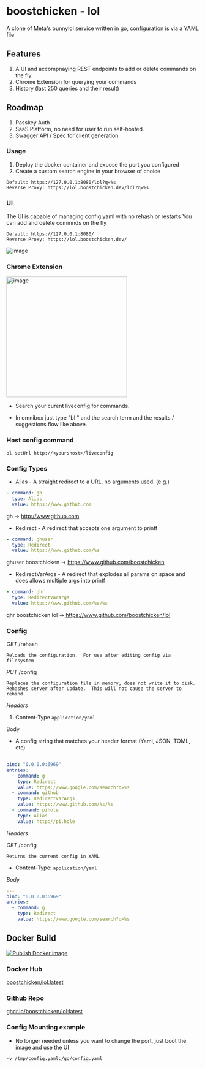  # boostchicken - lol
A clone of Meta's bunnylol service written in go, configuration is via a YAML file

## Features
1. A UI and accompnaying REST endpoints to add or delete commands on the fly
2. Chrome Extension for querying your commands
3. History (last 250 queries and their result)

## Roadmap
1. Passkey Auth
2. SaaS Platform, no need for user to run self-hosted.
3. Swagger API / Spec for client generation
   
### Usage
1. Deploy the docker container and expose the port you configured 
1. Create a custom search engine in your browser of choice 
```
Default: https://127.0.0.1:8080/lol?q=%s
Reverse Proxy: https://lol.boostchicken.dev/lol?q=%s
```

### UI
The UI is capable of managing config.yaml with no rehash or restarts  You can add and delete commnds on the fly
```
Default: https://127.0.0.1:8080/
Reverse Proxy: https://lol.boostchicken.dev/
```

![image](https://github.com/boostchicken/lol/assets/427295/950d2659-78be-463f-8a81-192baa65c2a6)

### Chrome Extension

<img width="315" alt="image" src="https://github.com/boostchicken/lol/assets/427295/4b5a23bf-d623-4cc1-8514-e01e687e25aa">

* Search your curent liveconfig for commands.

* In omnibox just type "bl " and the search term and the results / suggestions flow like above.
### Host config command
```bl setUrl http://<yourshost>/liveconfig```

### Config Types
* Alias - A straight redirect to a URL, no arguments used. (e.g.)
```yaml 
- command: gh
  type: Alias
  value: https://www.github.com
``` 

gh -> http://www.github.com
 
* Redirect - A redirect that accepts one argument to printf

```yaml 
- command: ghuser
  type: Redirect
  value: https://www.github.com/%s
``` 
ghuser boostchicken -> https://www.github.com/boostchicken

* RedirectVarArgs - A redirect that explodes all params on space and does allows multiple args into printf
```yaml 
- command: ghr
  type: RedirectVarArgs
  value: https://www.github.com/%s/%s
``` 

ghr boostchicken lol -> https://www.github.com/boostchicken/lol

### Config
*GET* /rehash 

```Reloads the configuration.  For use after editing config via filesystem```


*PUT* /config 

```Replaces the configuration file in memory, does not write it to disk.  Rehashes server after update.  This will not cause the server to rebind```


*Headers*
1. Content-Type 
   ```application/yaml```

Body
  * A config string that matches your header format (Yaml, JSON, TOML, etc)
```yaml
---
bind: "0.0.0.0:6969"
entries: 
  - command: g
    type: Redirect
    value: https://www.google.com/search?q=%s
  - command: github
    type: RedirectVarArgs
    value: https://www.github.com/%s/%s
  - command: pihole
    type: Alias   
    value: http://pi.hole
 ```

*Headers*

*GET* /config

```Returns the current config in YAML```


* Content-Type: ```application/yaml```

*Body*
```yaml
---
bind: "0.0.0.0:6969"
entries: 
  - command: g
    type: Redirect
    value: https://www.google.com/search?q=%s
 ```

## Docker Build
[![Publish Docker image](https://github.com/boostchicken/lol/actions/workflows/docker-image.yml/badge.svg)](https://github.com/boostchicken/lol/actions/workflows/docker-image.yml)

### Docker Hub
[boostchicken/lol:latest](https://hub.docker.com/r/boostchicken/lol)

### Github Repo
[ghcr.io/boostchicken/lol:latest](https://github.com/boostchicken/lol/pkgs/container/lol)


### Config Mounting example
* No longer needed unless you want to change the port, just boot the image and use the UI

```-v /tmp/config.yaml:/go/config.yaml```
